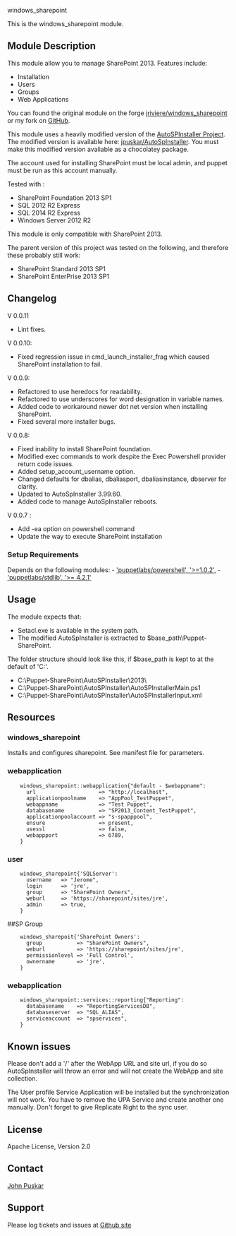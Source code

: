 windows_sharepoint

This is the windows_sharepoint module.

## Module Description

This module allow you to manage SharePoint 2013.
Features include:
 - Installation
 - Users
 - Groups
 - Web Applications

You can found the original module on the forge [jriviere/windows_sharepoint](https://forge.puppetlabs.com/jriviere/windows_sharepoint) or my fork on [GitHub](https://github.com/jpuskar/windows_sharepoint).

This module uses a heavily modified version of the [AutoSPInstaller Project](http://autospinstaller.codeplex.com/). The modified version is available here: [jpuskar/AutoSpInstaller](https://github.com/jpuskar/AutoSpInstaller). You must make this modified version avaliable as a chocolatey package.

The account used for installing SharePoint must be local admin, and puppet must be run as this account manually.

Tested with :
  - SharePoint Foundation 2013 SP1
  - SQL 2012 R2 Express
  - SQL 2014 R2 Express
  - Windows Server 2012 R2

This module is only compatible with SharePoint 2013.

The parent version of this project was tested on the following, and therefore these probably still work:
- SharePoint Standard 2013 SP1
- SharePoint EnterPrise 2013 SP1

## Changelog
V 0.0.11
 - Lint fixes.

V 0.0.10:
 - Fixed regression issue in cmd_launch_installer_frag which caused SharePoint installation to fail.

V 0.0.9:
 - Refactored to use heredocs for readability.
 - Refactored to use underscores for word designation in variable names.
 - Added code to workaround newer dot net version when installing SharePoint.
 - Fixed several more installer bugs.

V 0.0.8:
 - Fixed inability to install SharePoint foundation.
 - Modified exec commands to work despite the Exec Powershell provider return code issues.
 - Added setup_account_username option.
 - Changed defaults for dbalias, dbaliasport, dbaliasinstance, dbserver for clarity.
 - Updated to AutoSpInstaller 3.99.60.
 - Added code to manage AutoSpInstaller reboots.

V 0.0.7 :
 - Add -ea option on powershell command
 - Update the way to execute SharePoint installation
 
### Setup Requirements
Depends on the following modules:
    - ['puppetlabs/powershell', '>=1.0.2'](https://forge.puppetlabs.com/puppetlabs/powershell),
    - ['puppetlabs/stdlib', '>= 4.2.1'](https://forge.puppetlabs.com/puppetlabs/stdlib)

## Usage

The module expects that:
- Setacl.exe is available in the system path.
- The modified AutoSpInstaller is extracted to $base_path\Puppet-SharePoint\.

The folder structure should look like this, if $base_path is kept to at the default of 'C:'.
- C:\Puppet-SharePoint\AutoSPInstaller\2013\
- C:\Puppet-SharePoint\AutoSPInstaller\AutoSPInstallerMain.ps1
- C:\Puppet-SharePoint\AutoSPInstaller\AutoSPInstallerInput.xml

## Resources

### windows_sharepoint
Installs and configures sharepoint.
See manifest file for parameters.

### webapplication
```puppet
    windows_sharepoint::webapplication{"default - $webappname":
      url                    => "http://localhost",
      applicationpoolname    => "AppPool_TestPuppet",
      webappname             => "Test Puppet",
      databasename           => "SP2013_Content_TestPuppet",
      applicationpoolaccount => "s-spapppool",
      ensure                 => present,
      usessl                 => false,
      webappport             => 6789,
    }
```
### user
```puppet
    windows_sharepoint{'SQLServer':
      username   => "Jerome",
      login      => 'jre',
      group      => "SharePoint Owners",
      weburl     => 'https://sharepoint/sites/jre',
      admin      => true,
    }
```
##SP Group

```puppet
    windows_sharepoit{'SharePoint Owners':
      group           => "SharePoint Owners",
      weburl          => 'https://sharepoint/sites/jre',
      permissionlevel => 'Full Control',
      ownername       => 'jre',
    }
```

### webapplication
```puppet
    windows_sharepoint::services::reporting{"Reporting":
      databasename    => "ReportingServicesDB",
      databaseserver  => "SQL_ALIAS",
      serviceaccount  => "spservices",
    }
```

## Known issues
Please don't add a '/' after the WebApp URL and site url, if you do so AutoSpInstaller will throw an error and will not create the WebApp and site collection. 

The User profile Service Application will be installed but the synchronization will not work. You have to remove the UPA Service and create another one manually. Don't forget to give Replicate Right to the sync user.

License
-------
Apache License, Version 2.0

Contact
-------
[John Puskar](https://github.com/jpuskar)

Support
-------
Please log tickets and issues at [Github site](https://github.com/jpuskar/windows_sharepoint/issues)
